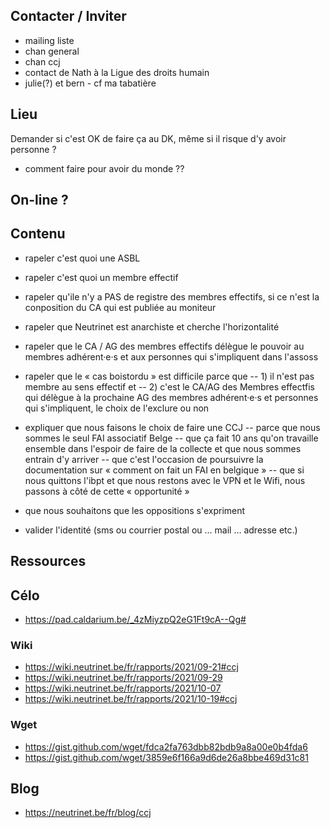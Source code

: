 ## Contacter / Inviter

- mailing liste
- chan general
- chan ccj 
- contact de Nath à la Ligue des droits humain
- julie(?) et bern - cf ma tabatière

## Lieu

Demander si c'est OK de faire ça au DK, même si il risque d'y avoir personne ?
- comment faire pour avoir du monde ??

## On-line ?

## Contenu

- rapeler c'est quoi une ASBL
- rapeler c'est quoi un membre effectif
- rapeler qu'ile n'y a PAS de registre des membres effectifs, si ce n'est la conposition du CA qui est publiée au moniteur
- rapeler que Neutrinet est anarchiste et cherche l'horizontalité
- rapeler que le CA / AG des membres effectifs délègue le pouvoir au membres adhérent·e·s et aux personnes qui s'impliquent dans l'assoss


- rapeler que le « cas boistordu » est difficile parce que 
-- 1) il n'est pas membre au sens effectif et 
-- 2) c'est le CA/AG des Membres effectfis qui délègue à la prochaine AG des membres adhérent·e·s et personnes qui s'impliquent, le choix de l'exclure ou non

- expliquer que nous faisons le choix de faire une CCJ
-- parce que nous sommes le seul FAI associatif Belge
-- que ça fait 10 ans qu'on travaille ensemble dans l'espoir de faire de la collecte et que nous sommes entrain d'y arriver
-- que c'est l'occasion de poursuivre la documentation sur « comment on fait un FAI en belgique »
-- que si nous quittons l'ibpt et que nous restons avec le VPN et le Wifi, nous passons à côté de cette « opportunité »

- que nous souhaitons que les oppositions s'expriment 

- valider l'identité (sms ou courrier postal ou … mail … adresse etc.)

## Ressources

## Célo

- https://pad.caldarium.be/_4zMiyzpQ2eG1Ft9cA--Qg#

### Wiki

- https://wiki.neutrinet.be/fr/rapports/2021/09-21#ccj
- https://wiki.neutrinet.be/fr/rapports/2021/09-29
- https://wiki.neutrinet.be/fr/rapports/2021/10-07
- https://wiki.neutrinet.be/fr/rapports/2021/10-19#ccj

### Wget

- https://gist.github.com/wget/fdca2fa763dbb82bdb9a8a00e0b4fda6
- https://gist.github.com/wget/3859e6f166a9d6de26a8bbe469d31c81

## Blog

- https://neutrinet.be/fr/blog/ccj